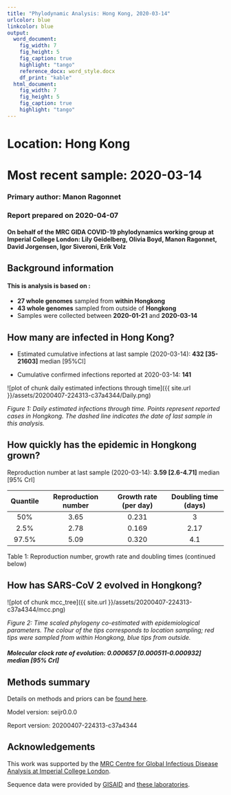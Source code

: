 ```yaml
---
title: "Phylodynamic Analysis: Hong Kong, 2020-03-14"
urlcolor: blue
linkcolor: blue
output:
  word_document:
    fig_width: 7
    fig_height: 5
    fig_caption: true
    highlight: "tango"
    reference_docx: word_style.docx
    df_print: "kable"
  html_document:
    fig_width: 7
    fig_height: 5
    fig_caption: true
    highlight: "tango"
---
```







# Location: Hong Kong
# Most recent sample: 2020-03-14


### Primary author: Manon Ragonnet

### Report prepared on 2020-04-07

#### On behalf of the MRC GIDA COVID-19 phylodynamics working group at Imperial College London: Lily Geidelberg, Olivia Boyd, Manon Ragonnet, David Jorgensen,  Igor Siveroni, Erik Volz




## Background information  




#### This is analysis is based on : 
  
* **27 whole genomes** sampled from **within Hongkong**
* **43 whole genomes** sampled from outside of **Hongkong**
* Samples were collected between **2020-01-21** and **2020-03-14**


## How many are infected in Hong Kong?


* Estimated cumulative infections at last sample (2020-03-14): **432 [35-21603]** median [95%CI]

* Cumulative confirmed infections reported at 2020-03-14: 
**141**  



![plot of chunk daily estimated infections through time]({{ site.url }}/assets/20200407-224313-c37a4344/Daily.png)

*Figure 1: Daily estimated infections through time. Points represent reported cases in Hongkong. The dashed line indicates the date of last sample in this analysis.*



## How quickly has the epidemic in Hongkong grown?


Reproduction number at last sample (2020-03-14): **3.59 [2.6-4.71]** median [95% CrI]




 
 
 | Quantile | Reproduction number | Growth rate (per day) |Doubling time (days) |
 |:--------:|:-------------------:|:---------------------:|:--------------------:|
 |   50%    |        3.65         |         0.231         |          3           |
 |   2.5%   |        2.78         |         0.169         |        2.17         |
 |  97.5%   |        5.09         |         0.320         |         4.1          |
 
 Table 1: Reproduction number, growth rate and doubling times (continued below)
 
  




## How has SARS-CoV 2 evolved in Hongkong?



![plot of chunk mcc_tree]({{ site.url }}/assets/20200407-224313-c37a4344/mcc.png)

*Figure 2: Time scaled phylogeny co-estimated with epidemiological parameters. The colour of the tips corresponds to location sampling; red tips were sampled from within Hongkong, blue tips from outside.*



##### Molecular clock rate of evolution: **0.000657 [0.000511-0.000932]** median [95% CrI]  

<!-- #### (optional) Number of introductions into Hongkong (someone needs to write code to compute this) -->





## Methods summary

Details on methods and priors can be [found here](http://whoinfectedwhom.org/seijr0.1.0_methods.pdf).

Model version: seijr0.0.0

Report version: 20200407-224313-c37a4344


## Acknowledgements

This work was supported by the [MRC Centre for Global Infectious Disease Analysis at Imperial College London](https://www.imperial.ac.uk/mrc-global-infectious-disease-analysis).

Sequence data were provided by [GISAID](http://www.epicov.org) and [these laboratories](http://whoinfectedwhom.org/gisaid_cov2020_acknowledgement_table.xls).


